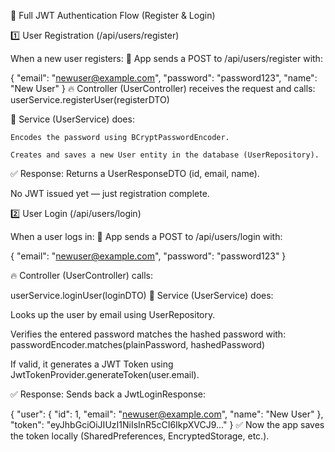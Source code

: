 🧩 Full JWT Authentication Flow (Register & Login)

1️⃣ User Registration (/api/users/register)

When a new user registers:
📲 App sends a POST to /api/users/register with:

{
  "email": "newuser@example.com",
  "password": "password123",
  "name": "New User"
}
🔥 Controller (UserController) receives the request and calls:
userService.registerUser(registerDTO)

🧠 Service (UserService) does:

    Encodes the password using BCryptPasswordEncoder.

    Creates and saves a new User entity in the database (UserRepository).

✅ Response: Returns a UserResponseDTO (id, email, name).

No JWT issued yet — just registration complete.


2️⃣ User Login (/api/users/login)

When a user logs in:
📲 App sends a POST to /api/users/login with:

{
  "email": "newuser@example.com",
  "password": "password123"
}

🔥 Controller (UserController) calls:

userService.loginUser(loginDTO)
🧠 Service (UserService) does:

Looks up the user by email using UserRepository.

Verifies the entered password matches the hashed password with:
passwordEncoder.matches(plainPassword, hashedPassword)

If valid, it generates a JWT Token using JwtTokenProvider.generateToken(user.email).

✅ Response: Sends back a JwtLoginResponse:

{
  "user": {
    "id": 1,
    "email": "newuser@example.com",
    "name": "New User"
  },
  "token": "eyJhbGciOiJIUzI1NiIsInR5cCI6IkpXVCJ9..." 
}
✅ Now the app saves the token locally (SharedPreferences, EncryptedStorage, etc.).